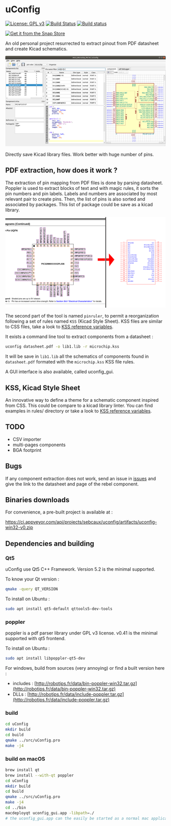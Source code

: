 # uConfig

[![License: GPL v3](https://img.shields.io/badge/License-GPL%20v3-blue.svg)](http://www.gnu.org/licenses/gpl-3.0)
[![Build Status](https://travis-ci.org/Robotips/uConfig.svg?branch=master)](https://travis-ci.org/Robotips/uConfig)
[![Build status](https://ci.appveyor.com/api/projects/status/6nh5atkhvi9w3dfy?svg=true)](https://ci.appveyor.com/project/sebcaux/uconfig)

[![Get it from the Snap Store](https://snapcraft.io/static/images/badges/en/snap-store-black.svg)](https://snapcraft.io/uconfig)

An old personal project resurrected to extract pinout from PDF datasheet and create Kicad schematics.

![Screenshot](uConfig_gui.png)

Directly save Kicad library files. Work better with huge number of pins.

## PDF extraction, how does it work ?

The extraction of pin mapping from PDF files is done by parsing datasheet. Poppler is used to extract blocks of text and with magic rules,
it sorts the pin numbers and pin labels. Labels and numbers are associated by most relevant pair to create pins. Then, the list of pins is
also sorted and associated by packages. This list of package could be save as a kicad library.

![Screenshot](uConfig.png)

The second part of the tool is named `pinruler`, to permit a reorganization following a set of rules named `KSS` (Kicad Style Sheet).
KSS files are similar to CSS files, take a look to [KSS reference variables](rules/README.md).

It exists a command line tool to extract components from a datasheet :

```bash
uconfig datasheet.pdf -o lib1.lib -r microchip.kss
```

It will be save in `lib1.lib` all the schematics of components found in `datasheet.pdf` formated with the `microchip.kss` KSS file rules.

A GUI interface is also available, called uconfig_gui.

## KSS, Kicad Style Sheet

An innovative way to define a theme for a schematic component inspired from CSS. This could be compare to a
kicad library linter. You can find examples in rules/ directory or take a look to [KSS reference variables](rules/README.md).

## TODO

- CSV importer
- multi-pages components
- BGA footprint

## Bugs

If any component extraction does not work, send an issue in [issues](https://github.com/Robotips/uConfig/issues)
and give the link to the datasheet and page of the rebel component.

## Binaries downloads

For convenience, a pre-built project is available at :

https://ci.appveyor.com/api/projects/sebcaux/uconfig/artifacts/uconfig-win32-v0.zip

## Dependencies and building
### Qt5

uConfig use Qt5 C++ Framework. Version 5.2 is the minimal supported.

To know your Qt version :

```bash
qmake -query QT_VERSION
```

To install on Ubuntu :

```bash
sudo apt install qt5-default qttools5-dev-tools
```

### poppler

poppler is a pdf parser library under GPL v3 license. v0.41 is the minimal supported with qt5 frontend.

To install on Ubuntu :

```bash
sudo apt install libpoppler-qt5-dev
```

For windows, build from sources (very annoying) or find a built version here :

- includes : [http://robotips.fr/data/bin-poppler-win32.tar.gz](http://robotips.fr/data/bin-poppler-win32.tar.gz)
- DLLs : [http://robotips.fr/data/include-poppler.tar.gz](http://robotips.fr/data/include-poppler.tar.gz)

### build

```bash
cd uConfig
mkdir build
cd build
qmake ../src/uConfig.pro
make -j4
```

### build on macOS

```bash
brew install qt
brew install --with-qt poppler
cd uConfig
mkdir build
cd build
qmake ../src/uConfig.pro
make -j4
cd ../bin
macdeployqt uconfig_gui.app -libpath=./
# the uconfig_gui.app can the easily be started as a normal mac application
```
